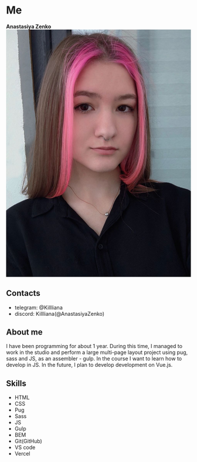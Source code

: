 # Me
__Anastasiya Zenko__  
![My photo](https://github.com/AnastasiyaZenko/rsschool-cv/blob/gh-pages/fd3a9101-ec44-4ecb-b26b-ba71942b8a8a.jpeg)
## Contacts
* telegram: @Killliana
* discord: Killliana(@AnastasiyaZenko)

## About me
I have been programming for about 1 year. During this time, I managed to work in the studio and perform a large multi-page layout project using pug, sass and JS, as an assembler - gulp. In the course I want to learn how to develop in JS. In the future, I plan to develop development on Vue.js.

## Skills
* HTML 
* CSS
* Pug
* Sass
* JS
* Gulp
* BEM
* Git(GitHub)
* VS code 
* Vercel
